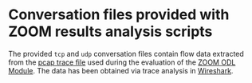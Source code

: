 # Conversation files provided with ZOOM results analysis scripts
The provided `tcp` and `udp` conversation files contain flow data extracted from the [pcap trace file](http://wand.net.nz/wits/ispdsl/2/20100106-030946-0.dsl.php) used during the evaluation of the [ZOOM ODL Module](https://github.com/lsinfo3/zoom-odl).
The data has been obtained via trace analysis in [Wireshark](https://www.wireshark.org/).

